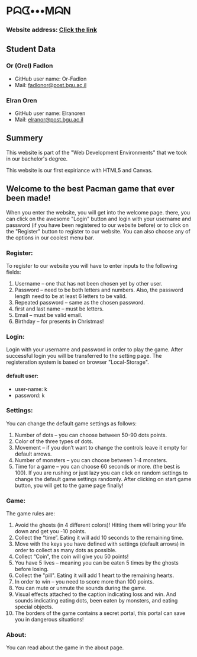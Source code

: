 # Pᗣᗧ•••MᗣN
### Website address: [Click the link](https://or-fadlon.github.io/PAC-MAN-Game)
## Student Data
### Or (Orel) Fadlon
- GitHub user name: Or-Fadlon
- Mail: fadlonor@post.bgu.ac.il
### Elran Oren
- GitHub user name: Elranoren
- Mail: elranor@post.bgu.ac.il
## Summery

This website is part of the "Web Development Environments" that we took in our bachelor's degree.

This website is our first expiriance with HTML5 and Canvas.


## Welcome to the best Pacman game that ever been made!
When you enter the website, you will get into the welcome page. there, you can click on the awesome "Login" button and login with your username and password (if you have been registered to our website before) or to click on the "Register" button to register to our website.
You can also choose any of the options in our coolest menu bar.
### Register:
To register to our website you will have to enter inputs to the following fields:
1.	Username – one that has not been chosen yet by other user.
2.	Password – need to be both letters and numbers. Also, the password length need to be at least 6 letters to be valid.
3.	Repeated password – same as the chosen password.
4.	first and last name – must be letters.
5.	Email – must be valid email.
6.	Birthday – for presents in Christmas!
### Login:
Login with your username and password in order to play the game.
After successful login you will be transferred to the setting page.
The registeration system is based on browser "Local-Storage".
#### default user:
- user-name: k
- password: k
### Settings:
You can change the default game settings as follows:
1.	Number of dots – you can choose between 50-90 dots points.
2.	Color of the three types of dots.
3.	Movement – if you don’t want to change the controls leave it empty for default arrows.
4.	Number of monsters – you can choose between 1-4 monsters.
5.	Time for a game – you can choose 60 seconds or more. (the best is 100).
If you are rushing or just lazy you can click on random settings to change the default game settings randomly.
After clicking on start game button, you will get to the game page finally!
### Game:
The game rules are:
1.	Avoid the ghosts (in 4 different colors)! Hitting them will bring your life down and get you -10 points.
2.	Collect the “time”. Eating it will add 10 seconds to the remaining time.
3.	Move with the keys you have defined with settings (default arrows) in order to collect as many dots as possible.
4.	Collect “Coin”, the coin will give you 50 points!
5.	You have 5 lives – meaning you can be eaten 5 times by the ghosts before losing.
6.	Collect the "pill". Eating it will add 1 heart to the remaining hearts.
7.	In order to win – you need to score more than 100 points.
8.	You can mute or unmute the sounds during the game.
9.	Visual effects attached to the caption indicating loss and win. And sounds indicating eating dots, been eaten by monsters, and eating special objects.
10.	The borders of the game contains a secret portal, this portal can save you in dangerous situations!
### About:
You can read about the game in the about page.
